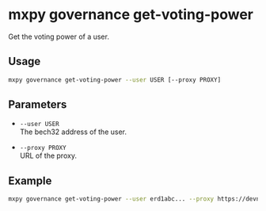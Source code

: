 # mxpy governance get-voting-power

Get the voting power of a user.

## Usage

```bash
mxpy governance get-voting-power --user USER [--proxy PROXY]
```

## Parameters

- `--user USER`  
  The bech32 address of the user.

- `--proxy PROXY`  
  URL of the proxy.

## Example

```bash
mxpy governance get-voting-power --user erd1abc... --proxy https://devnet-gateway.multiversx.com
